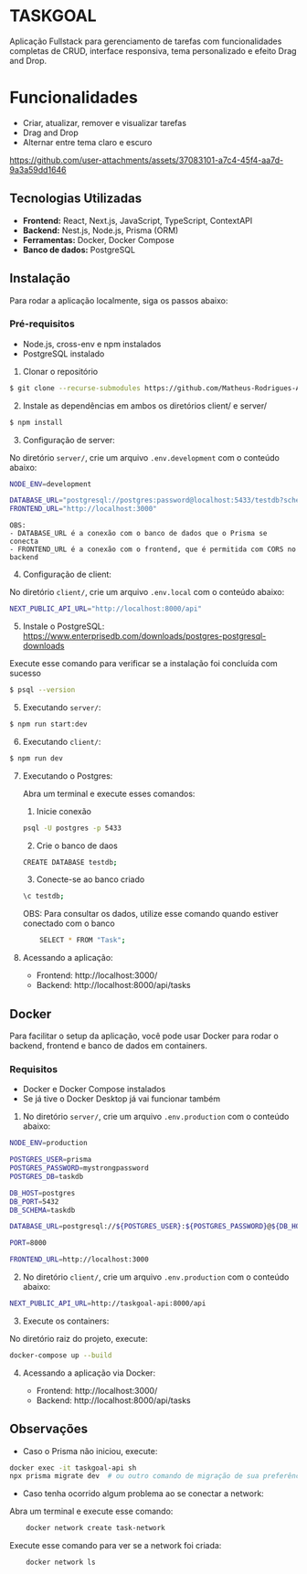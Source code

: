 ﻿# TASKGOAL

Aplicação Fullstack para gerenciamento de tarefas com funcionalidades completas de CRUD, interface responsiva, tema personalizado e efeito Drag and Drop.

# Funcionalidades

- Criar, atualizar, remover e visualizar tarefas
- Drag and Drop
- Alternar entre tema claro e escuro

https://github.com/user-attachments/assets/37083101-a7c4-45f4-aa7d-9a3a59dd1646

## Tecnologias Utilizadas

- **Frontend:** React, Next.js, JavaScript, TypeScript, ContextAPI
- **Backend:** Nest.js, Node.js, Prisma (ORM)
- **Ferramentas:** Docker, Docker Compose
- **Banco de dados:** PostgreSQL

## Instalação

Para rodar a aplicação localmente, siga os passos abaixo:

### Pré-requisitos

- Node.js, cross-env e npm instalados
- PostgreSQL instalado

1. Clonar o repositório

```bash
$ git clone --recurse-submodules https://github.com/Matheus-Rodrigues-Araujo/taskgoal.git
```

2. Instale as dependências em ambos os diretórios client/ e server/

```bash
$ npm install
```

3. Configuração de server:

No diretório `server/`, crie um arquivo `.env.development` com o conteúdo abaixo:

```bash
NODE_ENV=development

DATABASE_URL="postgresql://postgres:password@localhost:5433/testdb?schema=public"
FRONTEND_URL="http://localhost:3000"
```

    OBS:
    - DATABASE_URL é a conexão com o banco de dados que o Prisma se conecta
    - FRONTEND_URL é a conexão com o frontend, que é permitida com CORS no backend

4. Configuração de client:

No diretório `client/`, crie um arquivo `.env.local` com o conteúdo abaixo:

```bash
NEXT_PUBLIC_API_URL="http://localhost:8000/api"
```

5. Instale o PostgreSQL: https://www.enterprisedb.com/downloads/postgres-postgresql-downloads

Execute esse comando para verificar se a instalação foi concluída com sucesso

```bash
$ psql --version
```

5. Executando `server/`:

```bash
$ npm run start:dev
```

6. Executando `client/`:

```bash
$ npm run dev
```

7. Executando o Postgres:

   Abra um terminal e execute esses comandos:

   1. Inicie conexão

   ```bash
   psql -U postgres -p 5433
   ```

   2. Crie o banco de daos

   ```bash
   CREATE DATABASE testdb;
   ```

   3. Conecte-se ao banco criado

   ```bash
   \c testdb;
   ```

   OBS: Para consultar os dados, utilize esse comando quando estiver conectado com o banco

   ```bash
       SELECT * FROM "Task";
   ```

8. Acessando a aplicação:

   - Frontend: http://localhost:3000/
   - Backend: http://localhost:8000/api/tasks

## Docker

Para facilitar o setup da aplicação, você pode usar Docker para rodar o backend, frontend e banco de dados em containers.

### Requisitos

- Docker e Docker Compose instalados
- Se já tive o Docker Desktop já vai funcionar também

1. No diretório `server/`, crie um arquivo `.env.production` com o conteúdo abaixo:

```bash
NODE_ENV=production

POSTGRES_USER=prisma
POSTGRES_PASSWORD=mystrongpassword
POSTGRES_DB=taskdb

DB_HOST=postgres
DB_PORT=5432
DB_SCHEMA=taskdb

DATABASE_URL=postgresql://${POSTGRES_USER}:${POSTGRES_PASSWORD}@${DB_HOST}:${DB_PORT}/${POSTGRES_DB}?schema=${DB_SCHEMA}

PORT=8000

FRONTEND_URL=http://localhost:3000
```

2. No diretório `client/`, crie um arquivo `.env.production` com o conteúdo abaixo:

```bash
NEXT_PUBLIC_API_URL=http://taskgoal-api:8000/api
```

3. Execute os containers:

No diretório raiz do projeto, execute:

```bash
docker-compose up --build
```

4. Acessando a aplicação via Docker:

   - Frontend: http://localhost:3000/
   - Backend: http://localhost:8000/api/tasks


## Observações

- Caso o Prisma não iniciou, execute:

```bash
docker exec -it taskgoal-api sh
npx prisma migrate dev  # ou outro comando de migração de sua preferência
```

- Caso tenha ocorrido algum problema ao se conectar a network:
    
Abra um terminal e execute esse comando:
```bash
    docker network create task-network
```

Execute esse comando para ver se a network foi criada:
```bash
    docker network ls
```